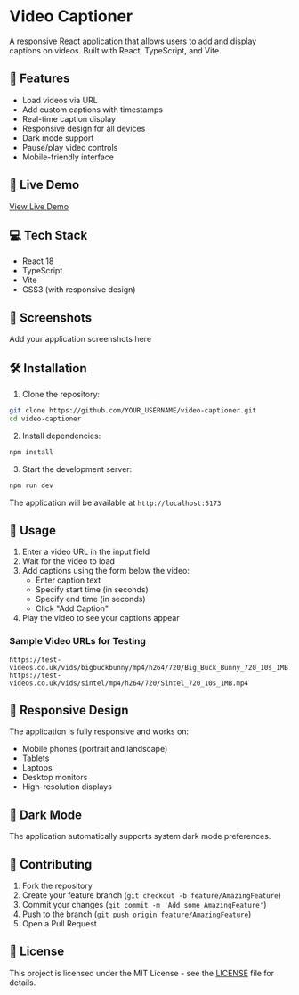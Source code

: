 # Video Captioner

A responsive React application that allows users to add and display captions on videos. Built with React, TypeScript, and Vite.

## 🌟 Features

- Load videos via URL
- Add custom captions with timestamps
- Real-time caption display
- Responsive design for all devices
- Dark mode support
- Pause/play video controls
- Mobile-friendly interface

## 🚀 Live Demo

[View Live Demo](your-deployed-url-here)

## 💻 Tech Stack

- React 18
- TypeScript
- Vite
- CSS3 (with responsive design)

## 📱 Screenshots

Add your application screenshots here

## 🛠️ Installation

1. Clone the repository:
```bash
git clone https://github.com/YOUR_USERNAME/video-captioner.git
cd video-captioner
```

2. Install dependencies:
```bash
npm install
```

3. Start the development server:
```bash
npm run dev
```

The application will be available at `http://localhost:5173`

## 🎥 Usage

1. Enter a video URL in the input field
2. Wait for the video to load
3. Add captions using the form below the video:
   - Enter caption text
   - Specify start time (in seconds)
   - Specify end time (in seconds)
   - Click "Add Caption"
4. Play the video to see your captions appear

### Sample Video URLs for Testing

```
https://test-videos.co.uk/vids/bigbuckbunny/mp4/h264/720/Big_Buck_Bunny_720_10s_1MB.mp4
https://test-videos.co.uk/vids/sintel/mp4/h264/720/Sintel_720_10s_1MB.mp4
```

## 📱 Responsive Design

The application is fully responsive and works on:
- Mobile phones (portrait and landscape)
- Tablets
- Laptops
- Desktop monitors
- High-resolution displays

## 🌙 Dark Mode

The application automatically supports system dark mode preferences.

## 🤝 Contributing

1. Fork the repository
2. Create your feature branch (`git checkout -b feature/AmazingFeature`)
3. Commit your changes (`git commit -m 'Add some AmazingFeature'`)
4. Push to the branch (`git push origin feature/AmazingFeature`)
5. Open a Pull Request

## 📄 License

This project is licensed under the MIT License - see the [LICENSE](LICENSE) file for details. 